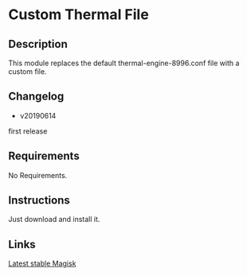 # **Custom Thermal File**

## Description

This module replaces the default thermal-engine-8996.conf file with a custom file.

## Changelog

- v20190614

first release

## Requirements

No Requirements.

## Instructions

Just download and install it.

## Links

[Latest stable Magisk](http://www.tiny.cc/latestmagisk)
